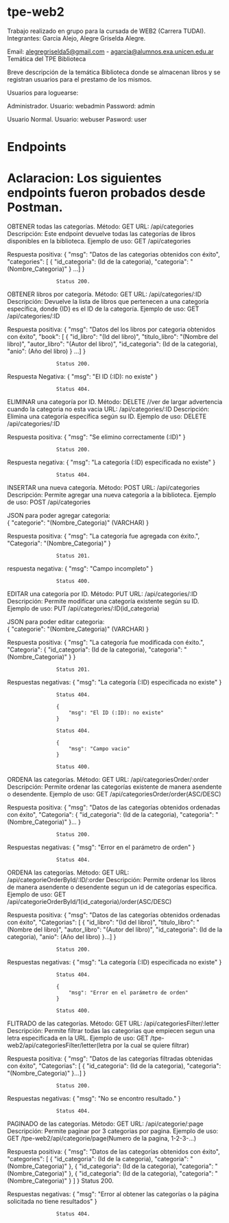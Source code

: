 # tpe-web2

Trabajo realizado en grupo para la cursada de WEB2 (Carrera TUDAI). Integrantes: Garcia Alejo, Alegre Griselda Alegre.

Email: alegregriselda5@gmail.com - agarcia@alumnos.exa.unicen.edu.ar Temática del TPE Biblioteca

Breve descripción de la temática Biblioteca donde se almacenan libros y se registran usuarios para el prestamo de los mismos.

Usuarios para loguearse:

Administrador.
Usuario: webadmin
Password: admin

Usuario Normal.
Usuario: webuser
Pasword: user


# Endpoints
# Aclaracion: Los siguientes endpoints fueron probados desde Postman.

OBTENER todas las categorías.
Método: GET
URL: /api/categories
Descripción: Este endpoint devuelve todas las categorías de libros disponibles en la biblioteca.
Ejemplo de uso: GET /api/categories

Respuesta positiva: 
                    {
                        "msg": "Datos de las categorias obtenidos con éxito",
                        "categories": [
                            {
                                "id_categoria": (Id de la categoria),
                                "categoria": "(Nombre_Categoria)"
                            } ...]
                    }

                    Status 200.

OBTENER libros por categoría.
Método: GET
URL: /api/categories/:ID
Descripción: Devuelve la lista de libros que pertenecen a una categoría específica, donde {ID} es el ID de la categoría.
Ejemplo de uso: GET /api/categories/:ID

Respuesta positiva:
                    {
                        "msg": "Datos del los libros por categoria obtenidos con éxito",
                        "book": [
                            {
                                "id_libro": "(Id del libro)",
                                "titulo_libro": "(Nombre del libro)",
                                "autor_libro": "(Autor del libro)",
                                "id_categoria": (Id de la categoria),
                                "anio": (Año del libro)
                            } ...]
                    }

                    Status 200.        

Respuesta Negativa:
                    {
                        "msg": "El ID (:ID): no existe"
                    }

                    Status 404.

ELIMINAR una categoría por ID.
Método: DELETE //ver de largar advertencia cuando la categoria no esta vacia
URL: /api/categories/:ID
Descripción: Elimina una categoría específica según su ID.
Ejemplo de uso: DELETE /api/categories/:ID

Respuesta positiva: 
                    {
                        "msg": "Se elimino correctamente (:ID)"
                    }

                    Status 200.

Respuesta negativa: 
                    {
                        "msg": "La categoría (:ID) especificada no existe"
                    }

                    Status 404.



INSERTAR una nueva categoría.
Método: POST
URL: /api/categories
Descripción: Permite agregar una nueva categoría a la biblioteca.
Ejemplo de uso: POST /api/categories

 JSON para poder 
agregar categoria:  
                    {
                        "categorie": "(Nombre_Categoria)" (VARCHAR)
                    }

Respuesta positiva: 
                    {
                        "msg": "La categoría fue agregada con éxito.",
                        "Categoria": "(Nombre_Categoria)" 
                    }

                    Status 201.

respuesta negativa: 
                    {
                        "msg": "Campo incompleto"
                    } 

                    Status 400.


EDITAR una categoría por ID.
Método: PUT
URL: /api/categories/:ID
Descripción: Permite modificar una categoría existente según su ID.
Ejemplo de uso: PUT /api/categories/:ID(id_categoria)

JSON para poder 
editar categoria:  
                    {
                        "categorie": "(Nombre_Categoria)" (VARCHAR)
                    }

Respuesta positiva: 
                    {
                        "msg": "La categoría fue modificada con éxito.",
                        "Categoria": {
                            "id_categoria": (Id de la categoria),
                            "categoria": "(Nombre_Categoria)"
                            }
                    }

                    Status 201.

Respuestas negativas: 
                    {
                        "msg": "La categoría (:ID) especificada no existe"
                    }

                    Status 404.

                    {
                        "msg": "El ID (:ID): no existe"
                    }

                    Status 404.

                    {
                        "msg": "Campo vacio"
                    }

                    Status 400.

ORDENA las categorías.
Método: GET
URL: /api/categoriesOrder/:order
Descripción: Permite ordenar las categorías existente de manera asendente o desendente.
Ejemplo de uso: GET /api/categoriesOrder/order(ASC/DESC)

Respuesta positiva: 
                    {
                        "msg": "Datos de las categorías obtenidos ordenadas con éxito",
                        "Categoria": {
                            "id_categoria": (Id de la categoria),
                            "categoria": "(Nombre_Categoria)"
                            }...
                    }

                    Status 200.

Respuestas negativas:
                    {
                        "msg": "Error en el parámetro de orden"
                    }

                    Status 404.
                    
ORDENA las categorías.
Método: GET
URL: /api/categorieOrderById/:ID/:order
Descripción: Permite ordenar los libros de manera asendente o desendente segun un id de categorías especifica.
Ejemplo de uso: GET /api/categorieOrderById/1(id_categoria)/order(ASC/DESC)

Respuesta positiva:
                    {
                        "msg": "Datos de las categorías obtenidos ordenadas con éxito",
                        "Categorias": [
                            {
                                "id_libro": "(Id del libro)",
                                "titulo_libro": "(Nombre del libro)",
                                "autor_libro": "(Autor del libro)",
                                "id_categoria": (Id de la categoria),
                                "anio": (Año del libro)
                            }...]
                    }
                    
                    Status 200.        

Respuestas negativas:
                    {
                        "msg": "La categoría (:ID) especificada no existe"
                    }

                    Status 404.

                    {
                        "msg": "Error en el parámetro de orden"
                    }

                    Status 400.

FLITRADO de las categorías.
Método: GET
URL: /api/categoriesFilter/:letter
Descripción: Permite filtrar todas las categorias que empiecen segun una letra especificada en la URL.
Ejemplo de uso: GET /tpe-web2/api/categoriesFilter/letter(letra por la cual se quiere filtrar)
                    
Respuesta positiva:
                    {
                        "msg": "Datos de las categorías filtradas obtenidas con éxito",
                        "Categorias": [
                            {
                                "id_categoria": (Id de la categoria),
                                "categoria": "(Nombre_Categoria)"
                            }...]
                    }

                    Status 200.        

Respuestas negativas:
                    {
                        "msg": "No se encontro resultado."
                    }

                    Status 404.

PAGINADO de las categorías.
Método: GET
URL: /api/categorie/:page
Descripción: Permite paginar por 3 categorias por pagina.
Ejemplo de uso: GET /tpe-web2/api/categorie/page(Numero de la pagina, 1-2-3-...)
                    
Respuesta positiva:
                    {
                        "msg": "Datos de las categorías obtenidos con éxito",
                        "categories": [
                            {
                                "id_categoria": (Id de la categoria),
                                "categoria": "(Nombre_Categoria)"
                            },
                            {
                                "id_categoria": (Id de la categoria),
                                "categoria": "(Nombre_Categoria)"
                            },
                            {
                                "id_categoria": (Id de la categoria),
                                "categoria": "(Nombre_Categoria)"
                            }
                        ]
                    } 
                    Status 200.

Respuestas negativas:
                    {
                        "msg": "Error al obtener las categorías o la página solicitada no tiene resultados"
                    }

                    Status 404.                   